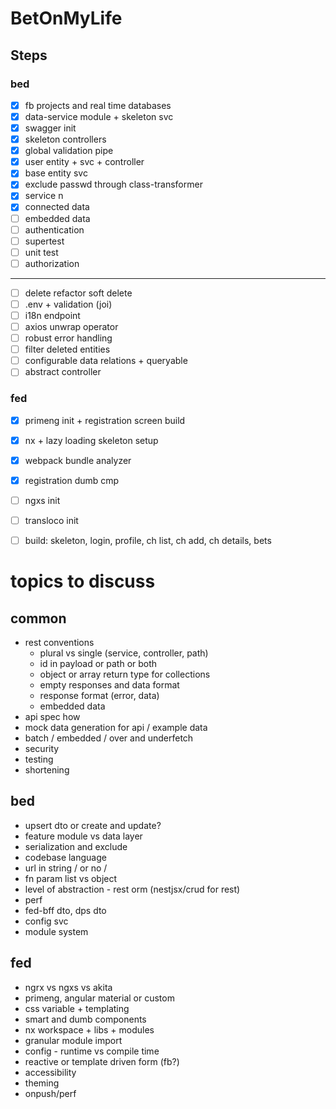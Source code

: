 # BetOnMyLife

##  Steps

### bed
- [x] fb projects and real time databases
- [x] data-service module + skeleton svc
- [x] swagger init
- [x] skeleton controllers
- [x] global validation pipe
- [x] user entity + svc + controller
- [x] base entity svc
- [x] exclude passwd through class-transformer
- [x] service n
- [x] connected data
- [ ] embedded data
- [ ] authentication
- [ ] supertest
- [ ] unit test
- [ ] authorization
---
- [ ] delete refactor soft delete
- [ ] .env + validation (joi)
- [ ] i18n endpoint
- [ ] axios unwrap operator
- [ ] robust error handling
- [ ] filter deleted entities
- [ ] configurable data relations + queryable
- [ ] abstract controller

### fed
- [x] primeng init + registration screen build
- [x] nx + lazy loading skeleton setup
- [x] webpack bundle analyzer 
- [x] registration dumb cmp
- [ ] ngxs init
- [ ] transloco init
- [ ] build: skeleton, login, profile, ch list, ch add, ch details, bets


# topics to discuss
## common
* rest conventions
  * plural vs single (service, controller, path)
  * id in payload or path or both
  * object or array return type for collections
  * empty responses and data format
  * response format (error, data)
  * embedded data
* api spec how
* mock data generation for api / example data
* batch / embedded / over and underfetch
* security 
* testing
* shortening

## bed
* upsert dto or create and update?
* feature module vs data layer
* serialization and exclude
* codebase language 
* url in string / or no /
* fn param list vs object
* level of abstraction - rest orm (nestjsx/crud for rest)
* perf
* fed-bff dto, dps dto
* config svc
* module system

## fed
* ngrx vs ngxs vs akita
* primeng, angular material or custom
* css variable + templating
* smart and dumb components
* nx workspace + libs + modules 
* granular module import
* config - runtime vs compile time
* reactive or template driven form  (fb?)
* accessibility
* theming
* onpush/perf
